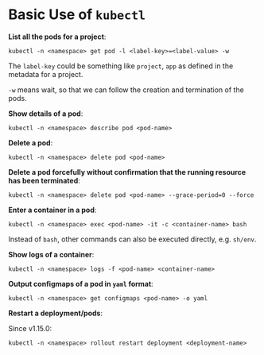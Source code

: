 # Basic Use of `kubectl`

**List all the pods for a project**:

```
kubectl -n <namespace> get pod -l <label-key>=<label-value> -w
```

The `label-key` could be something like `project`, `app` as defined in the metadata for a project.

`-w` means wait, so that we can follow the creation and termination of the pods.

**Show details of a pod**:

```
kubectl -n <namespace> describe pod <pod-name>
```

**Delete a pod**:

```
kubectl -n <namespace> delete pod <pod-name>
```

**Delete a pod forcefully without confirmation that the running resource has been terminated**:

```
kubectl -n <namespace> delete pod <pod-name> --grace-period=0 --force
```

**Enter a container in a pod**:

```
kubectl -n <namespace> exec <pod-name> -it -c <container-name> bash
```

Instead of `bash`, other commands can also be executed directly, e.g. `sh/env`.

**Show logs of a container**:

```
kubectl -n <namespace> logs -f <pod-name> <container-name>
```

**Output configmaps of a pod in `yaml` format**:

```
kubectl -n <namespace> get configmaps <pod-name> -o yaml
```

**Restart a deployment/pods**:

Since v1.15.0:
```
kubectl -n <namespace> rollout restart deployment <deployment-name>
```
